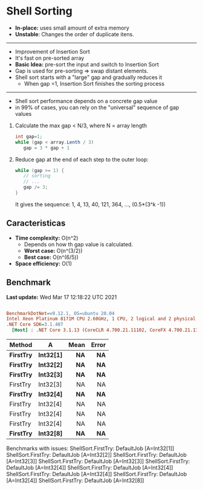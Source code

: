 ﻿# Shell Sorting
- **In-place:** uses small amount of extra memory
- **Unstable**: Changes the order of duplicate itens.

---

- Improvement of Insertion Sort
- It's fast on pre-sorted array
- **Basic Idea:** pre-sort the input and switch to Insertion Sort
- Gap is used for pre-sorting => swap distant elements.
- Shell sort starts with a "large" gap and gradually reduces it
  - When gap =1, Insertion Sort finishes the sorting process

---

- Shell sort performance depends on a concrete gap value
- in 99% of cases, you can rely on the "universal" sequence of gap values

1. Calculate the max gap < N/3, where N = array length
   ```csharp
   int gap=1;
   while (gap < array.Lenth / 3) 
      gap = 3 * gap + 1
   ```
1. Reduce gap at the end of each step to the outer loop:
   ```csharp
   while (gap >= 1) {
      // sorting
      // ...
      gap /= 3;
   }
   ```
   It gives the sequence: 1, 4, 13, 40, 121, 364, ..., (0.5*(3^k -1))

## Caracteristicas
- **Time complexity:** O(n^2)
  - Depends on how th gap value is calculated.
  - **Worst case:** O(n^(3/2))
  - **Best case:** O(n^(6/5))
- **Space efficiency:** O(1)

## Benchmark

**Last update:** Wed Mar 17 12:18:22 UTC 2021

``` ini

BenchmarkDotNet=v0.12.1, OS=ubuntu 20.04
Intel Xeon Platinum 8171M CPU 2.60GHz, 1 CPU, 2 logical and 2 physical cores
.NET Core SDK=3.1.407
  [Host] : .NET Core 3.1.13 (CoreCLR 4.700.21.11102, CoreFX 4.700.21.11602), X64 RyuJIT


```
|   Method |        A | Mean | Error |
|--------- |--------- |-----:|------:|
| **FirstTry** | **Int32[1]** |   **NA** |    **NA** |
| **FirstTry** | **Int32[2]** |   **NA** |    **NA** |
| **FirstTry** | **Int32[3]** |   **NA** |    **NA** |
| FirstTry | Int32[3] |   NA |    NA |
| **FirstTry** | **Int32[4]** |   **NA** |    **NA** |
| FirstTry | Int32[4] |   NA |    NA |
| FirstTry | Int32[4] |   NA |    NA |
| FirstTry | Int32[4] |   NA |    NA |
| **FirstTry** | **Int32[8]** |   **NA** |    **NA** |

Benchmarks with issues:
  ShellSort.FirstTry: DefaultJob [A=Int32[1]]
  ShellSort.FirstTry: DefaultJob [A=Int32[2]]
  ShellSort.FirstTry: DefaultJob [A=Int32[3]]
  ShellSort.FirstTry: DefaultJob [A=Int32[3]]
  ShellSort.FirstTry: DefaultJob [A=Int32[4]]
  ShellSort.FirstTry: DefaultJob [A=Int32[4]]
  ShellSort.FirstTry: DefaultJob [A=Int32[4]]
  ShellSort.FirstTry: DefaultJob [A=Int32[4]]
  ShellSort.FirstTry: DefaultJob [A=Int32[8]]
